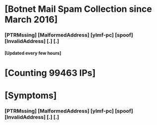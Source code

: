 # [Botnet Mail Spam Collection since March 2016]
### [PTRMssing] [MalformedAddress] [ylmf-pc] [spoof] [InvalidAddress] [.] [.]
#### [Updated every few hours]

# [Counting 99463 IPs]

# [Symptoms] 
###   [PTRMssing] [MalformedAddress] [ylmf-pc] [spoof] [InvalidAddress] [.] [.]
